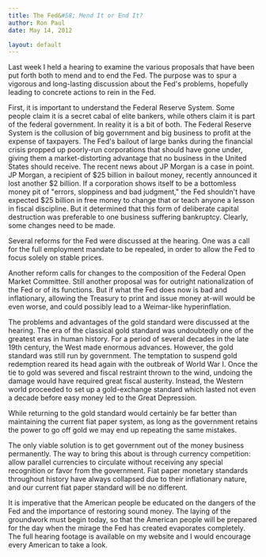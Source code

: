 ```yaml
---
title: The Fed&#58; Mend It or End It?
author: Ron Paul
date: May 14, 2012

layout: default
---
```


Last week I held a hearing to examine the various proposals that have
been put forth both to mend and to end the Fed.  The purpose was to spur
a vigorous and long-lasting discussion about the Fed's problems,
hopefully leading to concrete actions to rein in the Fed.

First, it is important to understand the Federal Reserve System.  Some
people claim it is a secret cabal of elite bankers, while others claim
it is part of the federal government.  In reality it is a bit of both. 
The Federal Reserve System is the collusion of big government and big
business to profit at the expense of taxpayers.  The Fed's bailout of
large banks during the financial crisis propped up poorly-run
corporations that should have gone under, giving them a
market-distorting advantage that no business in the United States should
receive.  The recent news about JP Morgan is a case in point.  JP
Morgan, a recipient of \$25 billion in bailout money, recently announced
it lost another \$2 billion.  If a corporation shows itself to be a
bottomless money pit of "errors, sloppiness and bad judgment," the Fed
shouldn't have expected \$25 billion in free money to change that or
teach anyone a lesson in fiscal discipline.  But it determined that this
form of deliberate capital destruction was preferable to one business
suffering bankruptcy.  Clearly, some changes need to be made.

Several reforms for the Fed were discussed at the hearing.  One was a
call for the full employment mandate to be repealed, in order to allow
the Fed to focus solely on stable prices. 

Another reform calls for changes to the composition of the Federal Open
Market Committee.  Still another proposal was for outright
nationalization of the Fed or of its functions.  But if what the Fed
does now is bad and inflationary, allowing the Treasury to print and
issue money at-will would be even worse, and could possibly lead to a
Weimar-like hyperinflation.

The problems and advantages of the gold standard were discussed at the
hearing.  The era of the classical gold standard was undoubtedly one of
the greatest eras in human history.  For a period of several decades in
the late 19th century, the West made enormous advances.  However, the
gold standard was still run by government.  The temptation to suspend
gold redemption reared its head again with the outbreak of World War I. 
Once the tie to gold was severed and fiscal restraint thrown to the
wind, undoing the damage would have required great fiscal austerity. 
Instead, the Western world proceeded to set up a gold-exchange standard
which lasted not even a decade before easy money led to the Great
Depression. 

While returning to the gold standard would certainly be far better than
maintaining the current fiat paper system, as long as the government
retains the power to go off gold we may end up repeating the same
mistakes.

The only viable solution is to get government out of the money business
permanently.  The way to bring this about is through currency
competition: allow parallel currencies to circulate without receiving
any special recognition or favor from the government.  Fiat paper
monetary standards throughout history have always collapsed due to their
inflationary nature, and our current fiat paper standard will be no
different. 

It is imperative that the American people be educated on the dangers of
the Fed and the importance of restoring sound money.  The laying of the
groundwork must begin today, so that the American people will be
prepared for the day when the mirage the Fed has created evaporates
completely.  The full hearing footage is available on my website and I
would encourage every American to take a look.

